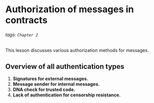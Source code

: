 # Authorization of messages in contracts

###### tags: `Chapter 2`

This lesson discusses various authorization methods for messages.


## Overview of all authentication types

1. **Signatures for external messages.** 
2. **Message sender for internal messages.**
3. **DNA check for trusted code.**
4. **Lack of authentication for censorship resistance.**
